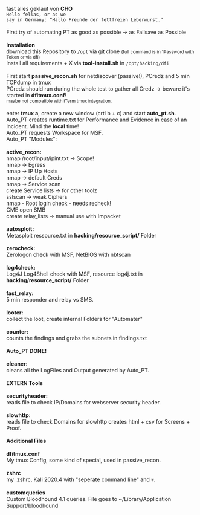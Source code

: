 fast alles geklaut von <b>CHO</b> <br>
<code>Hello fellas, or as we say in Germany: “Hallo Freunde der fettfreien Leberwurst.”</code><br>
<br>
First try of automating PT as good as possible -> as Failsave as Possible<br>
<br>
<b>Installation</b><br>
download this Repository to <code>/opt</code> via git clone <small>(full command is in 1Password with Token or via dfi)</small><br>
Install all requirements + X via <b>tool-install.sh</b> in <code>/opt/hacking/dfi</code><br>
<br>
First start <b>passive_recon.sh</b> for netdiscover (passive!), PCredz and 5 min TCPdump in tmux <br>
PCredz should run during the whole test to gather all Credz -> beware it's started in <b>dfitmux.conf</b>!<br>
<small>maybe not compatible with iTerm tmux integration.</small><br><br>
enter <b>tmux a</b>, create a new window (crtl b + c) and start <b>auto_pt.sh</b>.<br>
Auto_PT creates runtime.txt for Performance and Evidence in case of an Incident. Mind the <b>local</b> time!<br>
Auto_PT requests Workspace for MSF.<br>
Auto_PT "Modules":<br>
<br>
<b>active_recon:</b><br>
nmap /root/input/ipint.txt -> Scope!<br>
nmap -> Egress<br>
nmap -> IP Up Hosts<br>
nmap -> default Creds<br>
nmap -> Service scan<br>
create Service lists -> for other toolz<br>
sslscan -> weak Ciphers <br>
nmap - Root login check - needs recheck!<br>
CME open SMB<br>
create relay_lists -> manual use with Impacket<br>
<br>
<b>autosploit:</b><br>
Metasploit ressource.txt in <b>hacking/resource_script/</b> Folder<br>
<br>
<b>zerocheck:</b><br>
Zerologon check with MSF, NetBIOS with nbtscan<br>
<br>
<b>log4check:</b><br>
Log4J Log4Shell check with MSF, resource log4j.txt in <b>hacking/resource_script/</b> Folder<br>
<br>
<b>fast_relay:</b><br>
5 min responder and relay vs SMB.<br>
<br>
<b>looter:</b><br>
collect the loot, create internal Folders for "Automater"<br>
<br>
<b>counter:</b><br>
counts the findings and grabs the subnets in findings.txt<br>
<br>
<b>Auto_PT DONE!</b><br>
<br>
<b>cleaner:</b><br>
cleans all the LogFiles and Output generated by Auto_PT.<br>
<br>
<b>EXTERN Tools</b><br>
<br>
<b>securityheader:</b><br>
reads file to check IP/Domains for webserver security header.<br>
<br>
<b>slowhttp:</b><br>
reads file to check Domains for slowhttp creates html + csv for Screens + Proof.<br>
<br>
<b>Additional Files</b><br>
<br>
<b>dfitmux.conf</b><br>
My tmux Config, some kind of special, used in passive_recon.<br>
<br>
<b>zshrc</b><br>
my .zshrc, Kali 2020.4 with "seperate command line" and 💀.<br>
<br>
<b>customqueries</b><br>
Custom Bloodhound 4.1 queries. File goes to ~/Library/Application Support/bloodhound<br>
